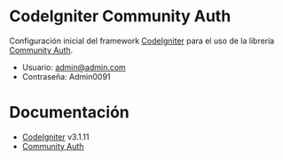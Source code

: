 # CodeIgniter Community Auth

Configuración inicial del framework [CodeIgniter](https://codeigniter.com/) para el uso de la librería [Community Auth](https://community-auth.com/).

- Usuario: admin@admin.com  
- Contraseña: Admin0091

# Documentación

- [CodeIgniter](https://codeigniter.com/user_guide/) v3.1.11
- [Community Auth](https://community-auth.com/)